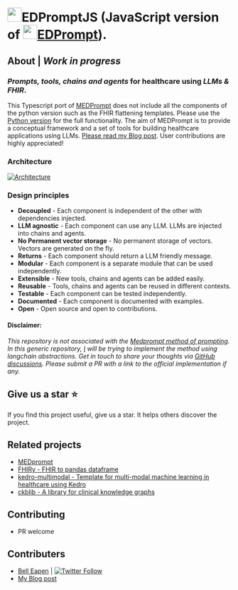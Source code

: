 # <img src="https://github.com/dermatologist/medprompt/blob/develop/images/medprompt_m_small.png" width="32" height="32">EDPromptJS (JavaScript version of [<img src="https://github.com/dermatologist/medprompt/blob/develop/images/medprompt_m_small.png" width="32" height="32">EDPrompt](https://github.com/dermatologist/medprompt)).

## About | *Work in progress*

### *Prompts, tools, chains and agents* for healthcare using *LLMs & FHIR*.
This Typescript port of [MEDPrompt](https://github.com/dermatologist/medprompt) does not include all the components of the python version such as the FHIR flattening templates. Please use the [Python version](https://github.com/dermatologist/medprompt) for the full functionality. The aim of MEDPrompt is to provide a conceptual framework and a set of tools for building healthcare applications using LLMs. [Please read my Blog post](https://nuchange.ca/2023/12/medprompt-how-to-architect-llm-solutions-for-healthcare.html). User contributions are highly appreciated!

### Architecture
[![Architecture](https://github.com/dermatologist/medprompt/blob/develop/notes/arch.drawio.svg)](https://github.com/dermatologist/medprompt/blob/develop/notes/arch.drawio.svg)

### Design principles
* **Decoupled** - Each component is independent of the other with dependencies injected.
* **LLM agnostic** - Each component can use any LLM. LLMs are injected into chains and agents.
* **No Permanent vector storage** - No permanent storage of vectors. Vectors are generated on the fly.
* **Returns** - Each component should return a LLM friendly message.
* **Modular** - Each component is a separate module that can be used independently.
* **Extensible** - New tools, chains and agents can be added easily.
* **Reusable** - Tools, chains and agents can be reused in different contexts.
* **Testable** - Each component can be tested independently.
* **Documented** - Each component is documented with examples.
* **Open** - Open source and open to contributions.

#### Disclaimer:
*This repository is not associated with the [Medprompt method of prompting](https://arxiv.org/pdf/2311.16452.pdf). In this generic repository, [I](https://nuchange.ca) will be trying to implement the method using langchain abstractions. Get in touch to share your thoughts via [GitHub discussions](https://github.com/dermatologist/medprompt/discussions). Please submit a PR with a link to the official implementation if any.*

## Give us a star ⭐️
If you find this project useful, give us a star. It helps others discover the project.

## Related projects

* [MEDprompt](https://github.com/dermatologist/medprompt)
* [FHIRy - FHIR to pandas dataframe](https://github.com/dermatologist/fhiry)
* [kedro-multimodal - Template for multi-modal machine learning in healthcare using Kedro](https://github.com/dermatologist/kedro-multimodal)
* [ckblib - A library for clinical knowledge graphs](https://github.com/dermatologist/ckblib)

## Contributing
* PR welcome

## Contributers
* [Bell Eapen](https://nuchange.ca) | [![Twitter Follow](https://img.shields.io/twitter/follow/beapen?style=social)](https://twitter.com/beapen)
* [My Blog post](https://nuchange.ca/2023/12/medprompt-how-to-architect-llm-solutions-for-healthcare.html)